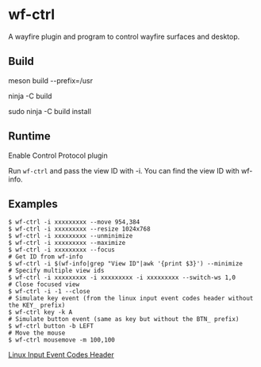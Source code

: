 # wf-ctrl
A wayfire plugin and program to control wayfire surfaces and desktop.

## Build

meson build --prefix=/usr

ninja -C build

sudo ninja -C build install

## Runtime

Enable Control Protocol plugin

Run `wf-ctrl` and pass the view ID with -i. You can find the view ID with wf-info.

## Examples

```
$ wf-ctrl -i xxxxxxxxx --move 954,384
$ wf-ctrl -i xxxxxxxxx --resize 1024x768
$ wf-ctrl -i xxxxxxxxx --unminimize
$ wf-ctrl -i xxxxxxxxx --maximize
$ wf-ctrl -i xxxxxxxxx --focus
# Get ID from wf-info
$ wf-ctrl -i $(wf-info|grep "View ID"|awk '{print $3}') --minimize
# Specify multiple view ids
$ wf-ctrl -i xxxxxxxxx -i xxxxxxxxx -i xxxxxxxxx --switch-ws 1,0
# Close focused view
$ wf-ctrl -i -1 --close
# Simulate key event (from the linux input event codes header without the KEY_ prefix)
$ wf-ctrl key -k A
# Simulate button event (same as key but without the BTN_ prefix)
$ wf-ctrl button -b LEFT
# Move the mouse
$ wf-ctrl mousemove -m 100,100
```
[Linux Input Event Codes Header](https://github.com/torvalds/linux/blob/master/include/uapi/linux/input-event-codes.h)

